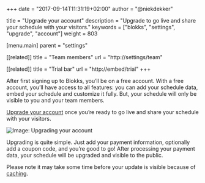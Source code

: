 +++
date            = "2017-09-14T11:31:19+02:00"
author          = "@niekdekker"

title           = "Upgrade your account"
description     = "Upgrade to go live and share your schedule with your visitors."
keywords        = ["blokks", "settings", "upgrade", "account"]
weight          = 803

[menu.main]
parent          = "settings"

[[related]]
title = "Team members"
url = "http://settings/team"

[[related]]
title = "Trial bar"
url = "http://embed/trial"
+++

After first signing up to Blokks, you’ll be on a free account. With a free account, you’ll have access to all features: you can add your schedule data, embed your schedule and customize it fully. But, your schedule will only be visible to you and your team members.

[Upgrade your account](https://blokks.co/manage/upgrades) once you’re ready to go live and share your schedule with your visitors.

![Image: Upgrading your account](https://blokks.co/docs/images/image.png)

Upgrading is quite simple. Just add your payment information, optionally add a coupon code, and you’re good to go! After processing your payment data, your schedule will be upgraded and visible to the public.

<span class='note'>Please note it may take some time before your update is visible because of [caching](http://configure/cache).</span>